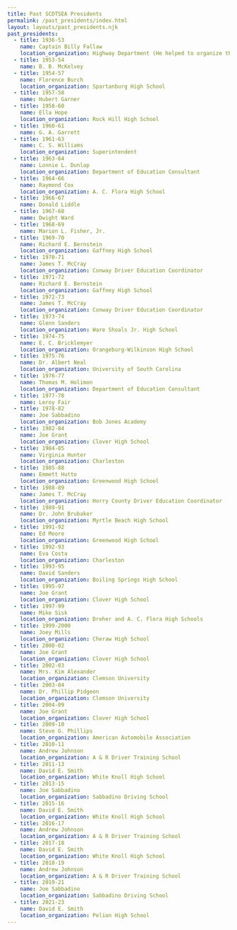 ```yaml
---
title: Past SCDTSEA Presidents
permalink: /past_presidents/index.html
layout: layouts/past_presidents.njk
past_presidents:
  - title: 1936-53
    name: Captain Billy Fallaw
    location_organization: Highway Department (He helped to organize the association and probably was president at times.)
  - title: 1953-54
    name: B. B. McKelvey
  - title: 1954-57
    name: Florence Burch
    location_organization: Spartanburg High School
  - title: 1957-58
    name: Hubert Garner
  - title: 1958-60
    name: Ella Hope
    location_organization: Rock Hill High School
  - title: 1960-61
    name: G. A. Garrett
  - title: 1961-63
    name: C. S. Williams
    location_organization: Superintendent
  - title: 1963-64
    name: Lonnie L. Dunlap
    location_organization: Department of Education Consultant
  - title: 1964-66
    name: Raymond Cox
    location_organization: A. C. Flora High School
  - title: 1966-67
    name: Donald Liddle
  - title: 1967-68
    name: Dwight Ward
  - title: 1968-69
    name: Marion L. Fisher, Jr.
  - title: 1969-70
    name: Richard E. Bernstein
    location_organization: Gaffney High School
  - title: 1970-71
    name: James T. McCray
    location_organization: Conway Driver Education Coordinator
  - title: 1971-72
    name: Richard E. Bernstein
    location_organization: Gaffney High School
  - title: 1972-73
    name: James T. McCray
    location_organization: Conway Driver Education Coordinator
  - title: 1973-74
    name: Glenn Sanders
    location_organization: Ware Shoals Jr. High School
  - title: 1974-75
    name: E. C. Bricklemyer
    location_organization: Orangeburg-Wilkinson High School
  - title: 1975-76
    name: Dr. Albert Neal
    location_organization: University of South Carolina
  - title: 1976-77
    name: Thomas M. Holimon
    location_organization: Department of Education Consultant
  - title: 1977-78
    name: Leroy Fair
  - title: 1978-82
    name: Joe Sabbadino
    location_organization: Bob Jones Academy
  - title: 1982-84
    name: Joe Grant
    location_organization: Clover High School
  - title: 1984-85
    name: Virginia Hunter
    location_organization: Charleston
  - title: 1985-88
    name: Emmett Hutto
    location_organization: Greenwood High School
  - title: 1988-89
    name: James T. McCray
    location_organization: Horry County Driver Education Coordinator
  - title: 1989-91
    name: Dr. John Brubaker
    location_organization: Myrtle Beach High School
  - title: 1991-92
    name: Ed Moore
    location_organization: Greenwood High School
  - title: 1992-93
    name: Eva Costa
    location_organization: Charleston
  - title: 1993-95
    name: David Sanders
    location_organization: Boiling Springs High School
  - title: 1995-97
    name: Joe Grant
    location_organization: Clover High School
  - title: 1997-99
    name: Mike Sisk
    location_organization: Dreher and A. C. Flora High Schools
  - title: 1999-2000
    name: Joey Mills
    location_organization: Cheraw High School
  - title: 2000-02
    name: Joe Grant
    location_organization: Clover High School
  - title: 2002-03
    name: Mrs. Kim Alexander
    location_organization: Clemson University
  - title: 2003-04
    name: Dr. Phillip Pidgeon
    location_organization: Clemson University
  - title: 2004-09
    name: Joe Grant
    location_organization: Clover High School
  - title: 2009-10
    name: Steve G. Phillips
    location_organization: American Automobile Association
  - title: 2010-11
    name: Andrew Johnson
    location_organization: A & R Driver Training School
  - title: 2011-13
    name: David E. Smith
    location_organization: White Knoll High School
  - title: 2013-15
    name: Joe Sabbadino
    location_organization: Sabbadino Driving School
  - title: 2015-16
    name: David E. Smith
    location_organization: White Knoll High School
  - title: 2016-17
    name: Andrew Johnson
    location_organization: A & R Driver Training School
  - title: 2017-18
    name: David E. Smith
    location_organization: White Knoll High School
  - title: 2018-19
    name: Andrew Johnson
    location_organization: A & R Driver Training School
  - title: 2019-21
    name: Joe Sabbadino
    location_organization: Sabbadino Driving School
  - title: 2021-23
    name: David E. Smith
    location_organization: Pelion High School
---
```

